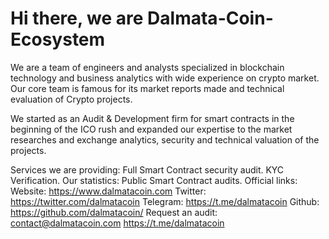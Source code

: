 # Hi there, we are Dalmata-Coin-Ecosystem
We are a team of engineers and analysts specialized in blockchain technology and business analytics with wide experience on crypto market. Our core team is famous for its market reports made and technical evaluation of Crypto projects.

We started as an Audit & Development firm for smart contracts in the beginning of the ICO rush and expanded our expertise to the market researches and exchange analytics, security and technical valuation of the projects.

Services we are providing:
Full Smart Contract security audit.
KYC Verification.
Our statistics:
Public Smart Contract audits.
Official links:
Website: https://www.dalmatacoin.com
Twitter: https://twitter.com/dalmatacoin
Telegram: https://t.me/dalmatacoin
Github: https://github.com/dalmatacoin/
Request an audit:
contact@dalmatacoin.com
https://t.me/dalmatacoin
